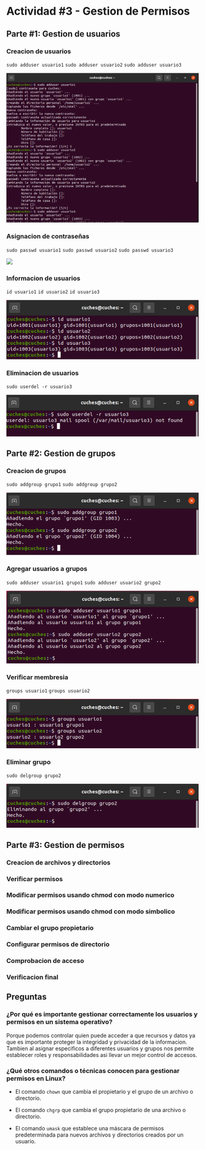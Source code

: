 # Actividad #3 - Gestion de Permisos
## Parte #1: Gestion de usuarios
### Creacion de usuarios
`sudo adduser usuario1`
`sudo adduser usuario2`
`sudo adduser usuario3`

![](img/1_usuarios.png)

### Asignacion de contraseñas
`sudo passwd usuario1`
`sudo passwd usuario2`
`sudo passwd usuario3`

![](img/1_contraseñas.png)

### Informacion de usuarios
`id usuario1`
`id usuario2`
`id usuario3`

![](img/1_info.png)

### Eliminacion de usuarios
`sudo userdel -r usuario3`

![](img/1_eliminar.png)

## Parte #2: Gestion de grupos
### Creacion de grupos
`sudo addgroup grupo1`
`sudo addgroup grupo2`

![](img/2_grupos.png)

### Agregar usuarios a grupos
`sudo adduser usuario1 grupo1`
`sudo adduser usuario2 grupo2`

![](img/2_usuario_grupo.png)

### Verificar membresia
`groups usuario1`
`groups usuario2`

![](img/2_grupo_usuario.png)

### Eliminar grupo
`sudo delgroup grupo2`

![](img/2_eliminar_grupo.png)

## Parte #3: Gestion de permisos
### Creacion de archivos y directorios
### Verificar permisos
### Modificar permisos usando chmod con modo numerico
### Modificar permisos usando chmod con modo simbolico
### Cambiar el grupo propietario
### Configurar permisos de directorio
### Comprobacion de acceso
### Verificacion final

## Preguntas
### ¿Por qué es importante gestionar correctamente los usuarios y permisos en un sistema operativo?
Porque podemos controlar quien puede acceder a que recursos y datos ya que es importante proteger la integridad y privacidad de la informacion. Tambien al asignar especificos a diferentes usuarios y grupos nos permite establecer roles y responsabilidades asi llevar un mejor control de accesos.

### ¿Qué otros comandos o técnicas conocen para gestionar permisos en Linux?
- El comando `chown` que cambia el propietario y el grupo de un archivo o directorio.

- El comando `chgrp` que cambia el grupo propietario de una archivo o directorio.

- El comando `umask` que establece una máscara de permisos predeterminada para nuevos archivos y directorios creados por un usuario.
